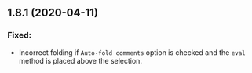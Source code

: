 ## 1.8.1 (2020-04-11)

### Fixed:
- Incorrect folding if `Auto-fold comments` option is checked and the `eval` method is placed above the selection.